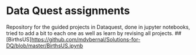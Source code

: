 # Data Quest assignments
Repository for the guided projects in Dataquest, done in jupyter notebooks, tried to add a bit to each one as well as
learn by revising all projects.
##[BirthsUS]https://github.com/mdvbernal/Solutions-for-DQ/blob/master/BirthsUS.ipynb
